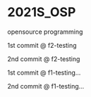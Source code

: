 # 2021S_OSP
opensource programming


1st commit @ f2-testing

2nd commit @ f2-testing

1st commit @ f1-testing...

2nd commit @ f1-testing...

